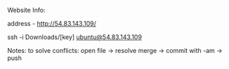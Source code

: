 Website Info:

address - http://54.83.143.109/

ssh -i Downloads/[key] ubuntu@54.83.143.109

Notes:
to solve conflicts: open file -> resolve merge -> commit with -am -> push
